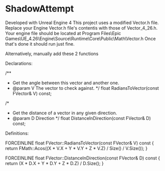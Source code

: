 # ShadowAttempt

Developed with Unreal Engine 4
This project uses a modified Vector.h file. Replace your Engine Vector.h file's contentis with those of Vector_4_26.h. 
Your engine file should be located at Program Files\Epic Games\UE_4.26\Engine\Source\Runtime\Core\Public\Math\Vector.h
Once that's done it should run just fine.

Alternatively, manually add these 2 functions

Declarations:

/**
* Get the angle between this vector and another one.
* @param V The vector to check against.
*/
float RadiansToVector(const FVector& V) const;

/*
* Get the distance of a vector in any given direction.
* @param D Direction
*/
float DistanceInDirection(const FVector& D) const;


Definitions: 
	
FORCEINLINE float FVector::RadiansToVector(const FVector& V) const
{
    return FMath::Acos((X * V.X + Y * V.Y + Z * V.Z) / Size() / V.Size());
}

FORCEINLINE float FVector::DistanceInDirection(const FVector& D) const
{
    return (X * D.X + Y * D.Y + Z * D.Z) / D.Size();
}